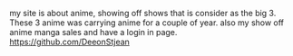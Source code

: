 my site is about anime, showing off shows that is consider as the big 3. These 3 anime was carrying anime for a couple of year. also my show off anime manga sales and have a login in page.
https://github.com/DeeonStjean
